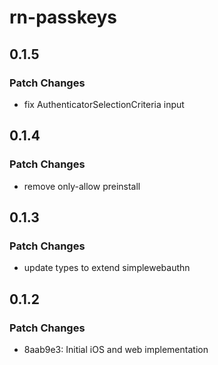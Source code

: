 # rn-passkeys

## 0.1.5

### Patch Changes

- fix AuthenticatorSelectionCriteria input

## 0.1.4

### Patch Changes

- remove only-allow preinstall

## 0.1.3

### Patch Changes

- update types to extend simplewebauthn

## 0.1.2

### Patch Changes

- 8aab9e3: Initial iOS and web implementation
